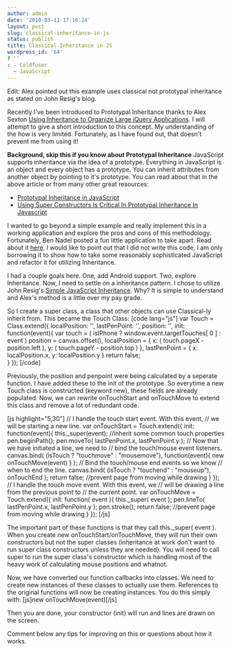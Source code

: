 ```yaml
---
author: admin
date: '2010-03-11 17:16:24'
layout: post
slug: classical-inheritance-in-js
status: publish
title: Classical Inheritance in JS
wordpress_id: '64'
? ''
: - Coldfuser
  - JavaScript
---
```


Edit: Alex pointed out this example uses classical not prototypal inheritance as stated on John Resig's blog.

Recently I've been introduced to Prototypal Inheritance thanks to Alex Sexton <a href="http://alexsexton.com/?p=51">Using Inheritance to Organize Large jQuery Applications</a>.  I will attempt to give a short introduction to this concept.  My understanding of the how is very limited.  Fortunately, as I have found out, that doesn't prevent me from using it!

<strong>Background, skip this if you know about Prototypal Inheritance</strong>
JavaScript supports inheritance via the idea of a prototype.  Everything in JavaScript is an object and every object has a prototype.  You can inherit attributes from another object by pointing to it's prototype.  You can read about that in the above article or from many other great resources: 
<ul>
	<li><a href="http://javascript.crockford.com/prototypal.html">Prototypal Inheritance in JavaScript</a></li>
	<li><a href="http://www.bennadel.com/blog/1566-Using-Super-Constructors-Is-Critical-In-Prototypal-Inheritance-In-Javascript.htm">Using Super Constructors Is Critical In Prototypal Inheritance In Javascript</a></li>
</ul>

I wanted to go beyond a simple example and really implement this in a working application and explore the pros and cons of this methodology.  Fortunately, Ben Nadel posted a fun little application to take apart.  Read about it <a href="http://www.bennadel.com/blog/1872-Using-Base64-Canvas-Data-In-jQuery-To-Create-ColdFusion-Images.htm">here</a>.  I would like to point out that I did not write this code, I am only borrowing it to show how to take some reasonably sophisticated JavaScript and refactor it for utilizing Inheritance.

I had a couple goals here.  One, add Android support.  Two, explore Inheritance.  Now, I need to settle on a inheritance pattern.  I chose to utilize John Resig's <a href="http://ejohn.org/blog/simple-javascript-inheritance/">Simple JavaScript Inheritance</a>.  Why?  It is simple to understand and Alex's method is a little over my pay grade.

So I create a super class, a class that other objects can use Classical-ly inherit from.  This became the Touch Class:
[code lang="js"]
var Touch = Class.extend({
	localPosition: '',
	lastPenPoint: '',
	position: '',
	init: function(event){
		var touch = (
			isIPhone ?
				window.event.targetTouches[ 0 ] :
				event
		)
		position = 
			canvas.offset(), 
		localPosition = {
			x: ( touch.pageX - position.left ),
			y: ( touch.pageY - position.top )
		}, 
		lastPenPoint = {
			x: localPosition.x,
			y: localPosition.y
		}
		return false;	
	}
});
[/code]

Previously, the position and penpoint were being calculated by a seperate function.  I have added these to the init of the prototype.  So everytime a new Touch class is constructed (keyword new), these fields are already populated.  Now, we can rewrite onTouchStart and onTouchMove to extend this class and remove a lot of redundant code.

[js highlight="5,30"]
// I handle the touch start event. With this event,
// we will be starting a new line.
var onTouchStart = Touch.extend({
	init: function(event){
		this._super(event);  //inherit some common touch properties
		pen.beginPath();
		pen.moveTo( lastPenPoint.x, lastPenPoint.y );
		// Now that we have initiated a line, we need to
		// bind the touch/mouse event listeners.
		canvas.bind(
			(isTouch ? &quot;touchmove&quot; : &quot;mousemove&quot;),
			function(event){
				new onTouchMove(event)
			}
		);
		// Bind the touch/mouse end events so we know
		// when to end the line.
		canvas.bind(
			(isTouch ? &quot;touchend&quot; : &quot;mouseup&quot;),
			onTouchEnd
		);
                return false;  //prevent page from moving while drawing
	}
});
// I handle the touch move event. With this event, we
// will be drawing a line from the previous point to
// the current point.
	var onTouchMove = Touch.extend({
	init: function( event ){
		this._super( event );
		pen.lineTo( lastPenPoint.x, lastPenPoint.y );
		pen.stroke();
		return false;  //prevent page from moving while drawing
	}
});
[/js]

The important part of these functions is that they call this._super( event ).  When you create new onTouchStart/onTouchMove, they will run their own constructors but not the super classes (inheritance at work don't want to run super class constructors unless they are needed).  You will need to call super to run the super class's constructor which is handling most of the heavy work of calculating mouse positions and whatnot.

Now, we have converted our function callbacks into classes.  We need to create new instances of these classes to actually use them.  References to the original functions will now be creating instances.  You do this simply with:
[js]new onTouchMove(event)[/js]

Then you are done, your constructor (init) will run and lines are drawn on the screen.  

Comment below any tips for improving on this or questions about how it works.





